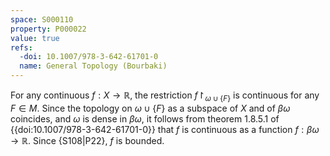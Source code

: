 ```yaml
---
space: S000110
property: P000022
value: true
refs:
  -doi: 10.1007/978-3-642-61701-0
  name: General Topology (Bourbaki)
---
```


For any continuous $f: X \to \mathbb{R}$, the restriction $f\restriction_{\omega\cup \{F\}}$ is continuous for any $F\in M$. Since the topology on $\omega\cup \{F\}$ as a subspace of $X$ and of $\beta \omega$ coincides, and $\omega$ is dense in $\beta\omega$, it follows from theorem 1.8.5.1 of {{doi:10.1007/978-3-642-61701-0}} that $f$ is continuous as a function $f:\beta\omega\to \mathbb{R}$. Since {S108|P22}, $f$ is bounded.
